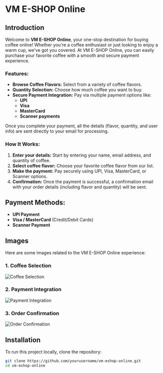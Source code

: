 # VM E-SHOP Online

## Introduction

Welcome to **VM E-SHOP Online**, your one-stop destination for buying coffee online! Whether you're a coffee enthusiast or just looking to enjoy a warm cup, we've got you covered. At VM E-SHOP Online, you can easily purchase your favorite coffee with a smooth and secure payment experience.

### Features:
- **Browse Coffee Flavors:** Select from a variety of coffee flavors.
- **Quantity Selection:** Choose how much coffee you want to buy.
- **Secure Payment Integration:** Pay via multiple payment options like:
  - **UPI**
  - **Visa**
  - **MasterCard**
  - **Scanner payments**

Once you complete your payment, all the details (flavor, quantity, and user info) are sent directly to your email for processing.

### How It Works:
1. **Enter your details:** Start by entering your name, email address, and quantity of coffee.
2. **Select coffee flavor:** Choose your favorite coffee flavor from our list.
3. **Make the payment:** Pay securely using UPI, Visa, MasterCard, or Scanner options.
4. **Confirmation:** Once the payment is successful, a confirmation email with your order details (including flavor and quantity) will be sent.

## Payment Methods:
- **UPI Payment**
- **Visa / MasterCard** (Credit/Debit Cards)
- **Scanner Payment**

## Images

Here are some images related to the VM E-SHOP Online experience:

### 1. Coffee Selection
![Coffee Selection](https://ik.imagekit.io/vinaymry/Screenshot%202025-01-03%20124335.png?updatedAt=1735888776380)

### 2. Payment Integration
![Payment Integration](https://ik.imagekit.io/vinaymry/Screenshot%202025-01-03%20124412.png?updatedAt=1735888776184)

### 3. Order Confirmation
![Order Confirmation](https://ik.imagekit.io/vinaymry/Screenshot%202025-01-03%20124707.png?updatedAt=1735888776493)

## Installation

To run this project locally, clone the repository:

```bash
git clone https://github.com/yourusername/vm-eshop-online.git
cd vm-eshop-online
